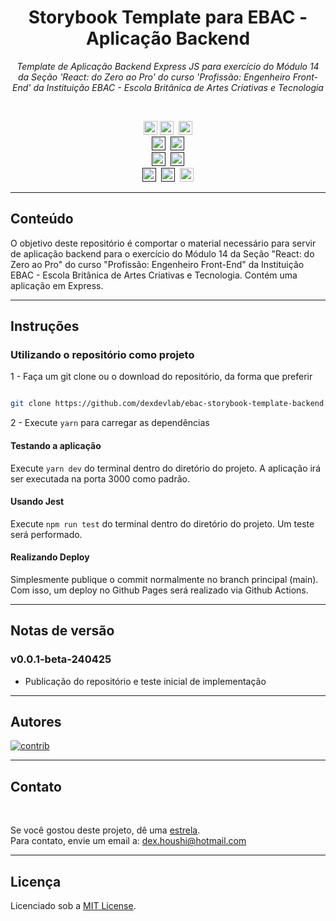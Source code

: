 <h1 align="center">Storybook Template para EBAC - Aplicação Backend</h1>
<p align=center><i align="center">Template de Aplicação Backend Express JS para exercício do Módulo 14 da Seção 'React: do Zero ao Pro' do curso 'Profissão: Engenheiro Front-End' da Instituição EBAC - Escola Britânica de Artes Criativas e Tecnologia</i></p>

<br>

<div align="center">

<a href="https://www.javascript.com"><img src="https://img.shields.io/badge/JavaScript-%23323330.svg?logo=javascript&logoColor=%23F7DF1E" height="22" alt="JavaScript"/></a>
<a href="https://nodejs.org/en/"><img src="https://img.shields.io/badge/node.js-6DA55F?logo=node.js&logoColor=white" height="22" alt="NodeJS"/></a>&nbsp;
<a href="https://expressjs.com/pt-br/"><img src="https://img.shields.io/badge/Express.js-404D59?logo=express" height="22" alt="ExpressJS"/></a>
<br>
<a href=""><img src="https://img.shields.io/badge/maintenance-as--is-yellow.svg" height="22" alt="Maintenance-as-is"/></a>&nbsp;
<a href=""><img src="https://img.shields.io/github/last-commit/dexdevlab/ebac-storybook-template-backend" height="22" alt="LastCommit"></a>
<br>
<a href=""><img src="https://img.shields.io/github/repo-size/dexdevlab/ebac-storybook-template-backend" height="22" alt="RepoSize"/></a>&nbsp;
<a href=""><img src="https://img.shields.io/github/languages/code-size/dexdevlab/ebac-storybook-template-backend" height="22" alt="CodeSize"/></a>
<br>
<a href=""><img src="https://img.shields.io/github/forks/dexdevlab/ebac-storybook-template-backend" height="22" alt="Fork"></a>&nbsp;
<a href=""><img src="https://img.shields.io/github/v/release/dexdevlab/ebac-storybook-template-backend" height="22" alt="Version"/></a>&nbsp;
<a href="https://github.com/dexdevlab/ebac-storybook-template-backend/blob/main/LICENSE"><img src="https://img.shields.io/github/license/dexdevlab/ebac-storybook-template-backend" height="22" alt="License"></a>

</div>

<hr>

## Conteúdo

O objetivo deste repositório é comportar o material necessário para servir de aplicação backend para o exercício do Módulo 14 da Seção "React: do Zero ao Pro" do curso "Profissão: Engenheiro Front-End" da Instituição EBAC - Escola Britânica de Artes Criativas e Tecnologia. Contém uma aplicação em Express.

<hr>

## Instruções

### Utilizando o repositório como projeto

1 - Faça um git clone ou o download do repositório, da forma que preferir

```bash

git clone https://github.com/dexdevlab/ebac-storybook-template-backend.git

```

2 - Execute `yarn` para carregar as dependências

#### Testando a aplicação

Execute `yarn dev` do terminal dentro do diretório do projeto. A aplicação irá ser executada na porta 3000 como padrão.

#### Usando Jest

Execute `npm run test` do terminal dentro do diretório do projeto. Um teste será performado.

#### Realizando Deploy

Simplesmente publique o commit normalmente no branch principal (main). Com isso, um deploy no Github Pages será realizado via Github Actions.

<hr>

## Notas de versão

### v0.0.1-beta-240425

- Publicação do repositório e teste inicial de implementação

<hr>

## Autores

<a href="https://github.com/dexdevlab/ebac-storybook-template-backend/graphs/contributors">
  <img alt="contrib" src="https://contrib.rocks/image?repo=dexdevlab/ebac-storybook-template-backend" />
</a>

<hr>

## Contato

<br>

Se você gostou deste projeto, dê uma <a href="https://github.com/dexdevlab/ebac-storybook-template-backend" data-icon="octicon-star" aria-label="Star dexdevlab/ebac-storybook-template-backend on GitHub">estrela</a>. <br>
Para contato, envie um email a: <a href="mailto:dex.houshi@hotmail.com">dex.houshi@hotmail.com</a>

<hr>

## Licença

Licenciado sob a [MIT License](https://github.com/dexdevlab/ebac-storybook-template-backend/blob/main/LICENSE).
